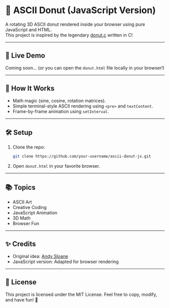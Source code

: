 # 🍩 ASCII Donut (JavaScript Version)

A rotating 3D ASCII donut rendered inside your browser using pure JavaScript and HTML.  
This project is inspired by the legendary [donut.c](https://www.a1k0n.net/2011/07/20/donut-math.html) written in C!

---

## 🚀 Live Demo

Coming soon... (or you can open the `donut.html` file locally in your browser!)

---

## 📜 How It Works

- Math magic (sine, cosine, rotation matrices).
- Simple terminal-style ASCII rendering using `<pre>` and `textContent`.
- Frame-by-frame animation using `setInterval`.

---

## 🛠️ Setup

1. Clone the repo:
   ```bash
   git clone https://github.com/your-username/ascii-donut-js.git
   ```

2. Open `donut.html` in your favorite browser.

---

## 📚 Topics

- ASCII Art
- Creative Coding
- JavaScript Animation
- 3D Math
- Browser Fun

---

## ✨ Credits

- Original idea: [Andy Sloane](https://www.a1k0n.net/2011/07/20/donut-math.html)
- JavaScript version: Adapted for browser rendering

---

## 📄 License

This project is licensed under the MIT License. Feel free to copy, modify, and have fun! 🎉

